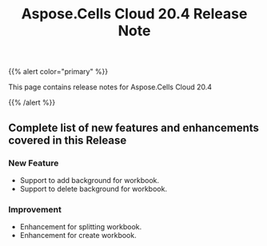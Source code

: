 ﻿---
title: Aspose.Cells Cloud 20.4 Release Note
second_title: Aspose.Cells Cloud Documen
type: docs
url: /ar/aspose-cells-cloud-20-4-release-notes/
description: Aspose.Cells Cloud supports Excel to create, convert, merge, split, protected, inner object operation, and so on
weight: 50
---
{{% alert color="primary" %}} 

This page contains release notes for Aspose.Cells Cloud 20.4

{{% /alert %}} 
## **Complete list of new features and enhancements covered in this Release**
### **New Feature**
- Support to add background for workbook.
- Support to delete background for workbook.
### **Improvement**
- Enhancement for splitting workbook.
- Enhancement for create workbook.




